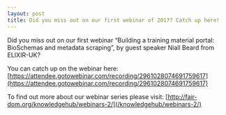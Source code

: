 ```yaml
---
layout: post
title: Did you miss out on our first webinar of 2017? Catch up here!
---
```


Did you miss out on our first webinar “Building a training material portal: BioSchemas and metadata scraping”, by guest speaker Niall Beard from ELIXIR-UK?

You can catch up on the webinar here:
[https://attendee.gotowebinar.com/recording/2961028074691759617](https://attendee.gotowebinar.com/recording/2961028074691759617)


To find out more about our webinar series please visit:
[http://fair-dom.org/knowledgehub/webinars-2/](/knowledgehub/webinars-2/)